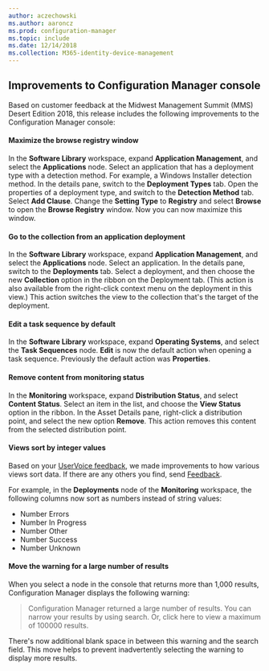 ```yaml
---
author: aczechowski
ms.author: aaroncz
ms.prod: configuration-manager
ms.topic: include
ms.date: 12/14/2018
ms.collection: M365-identity-device-management
---
```


## <a name="bkmk_console"></a> Improvements to Configuration Manager console
<!--3594151-->
Based on customer feedback at the Midwest Management Summit (MMS) Desert Edition 2018, this release includes the following improvements to the Configuration Manager console:

#### Maximize the browse registry window
In the **Software Library** workspace, expand **Application Management**, and select the **Applications** node. Select an application that has a deployment type with a detection method. For example, a Windows Installer detection method. In the details pane, switch to the **Deployment Types** tab. Open the properties of a deployment type, and switch to the **Detection Method** tab. Select **Add Clause**. Change the **Setting Type** to **Registry** and select **Browse** to open the **Browse Registry** window. Now you can now maximize this window.  

#### Go to the collection from an application deployment
In the **Software Library** workspace, expand **Application Management**, and select the **Applications** node. Select an application. In the details pane, switch to the **Deployments** tab. Select a deployment, and then choose the new **Collection** option in the ribbon on the Deployment tab. (This action is also available from the right-click context menu on the deployment in this view.) This action switches the view to the collection that's the target of the deployment.

#### Edit a task sequence by default
In the **Software Library** workspace, expand **Operating Systems**, and select the **Task Sequences** node. **Edit** is now the default action when opening a task sequence. Previously the default action was **Properties**.  

#### Remove content from monitoring status
In the **Monitoring** workspace, expand **Distribution Status**, and select **Content Status**. Select an item in the list, and choose the **View Status** option in the ribbon. In the Asset Details pane, right-click a distribution point, and select the new option **Remove**. This action removes this content from the selected distribution point.

#### Views sort by integer values
Based on your [UserVoice feedback](https://configurationmanager.uservoice.com/forums/300492-ideas/suggestions/31791718-columns-with-numbers-should-sort-using-natural-no), we made improvements to how various views sort data. If there are any others you find, send [Feedback](/sccm/core/understand/find-help#product-feedback).  

For example, in the **Deployments** node of the **Monitoring** workspace, the following columns now sort as numbers instead of string values:  

- Number Errors​
- Number In Progress​
- Number Other​
- Number Success​
- Number Unknown​  

#### Move the warning for a large number of results
When you select a node in the console that returns more than 1,000 results, Configuration Manager displays the following warning:

> Configuration Manager returned a large number of results. You can narrow your results by using search. Or, click here to view a maximum of 100000 results.  

There's now additional blank space in between this warning and the search field. This move helps to prevent inadvertently selecting the warning to display more results. 


